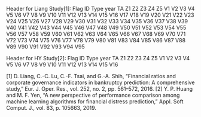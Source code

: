 Header for Liang Study[1]:
Flag	ID	Type	year	TA	Z1	Z2	Z3	Z4	Z5	V1	V2	V3	V4	V5	V6	V7	V8	V9	V10	V11	V12	V13	V14	V15	V16	V17	V18	V19	V20	V21	V22	V23	V24	V25	V26	V27	V28	V29	V30	V31	V32	V33	V34	V35	V36	V37	V38	V39	V40	V41	V42	V43	V44	V45	V46	V47	V48	V49	V50	V51	V52	V53	V54	V55	V56	V57	V58	V59	V60	V61	V62	V63	V64	V65	V66	V67	V68	V69	V70	V71	V72	V73	V74	V75	V76	V77	V78	V79	V80	V81	V83	V84	V85	V86	V87	V88	V89	V90	V91	V92	V93	V94	V95

Header for HY Study[2]:
Flag	ID	Type	year	TA	Z1	Z2	Z3	Z4	Z5	V1	V2	V3	V4	V5	V6	V7	V8	V9	V10	V11	V12	V13	V14	V15	V16

[1] D. Liang, C.-C. Lu, C.-F. Tsai, and G.-A. Shih, “Financial ratios and corporate governance indicators in bankruptcy prediction: A comprehensive study,” Eur. J. Oper. Res., vol. 252, no. 2, pp. 561–572, 2016.
[2] Y. P. Huang and M. F. Yen, “A new perspective of performance comparison among machine learning algorithms for financial distress prediction,” Appl. Soft Comput. J., vol. 83, p. 105663, 2019.
